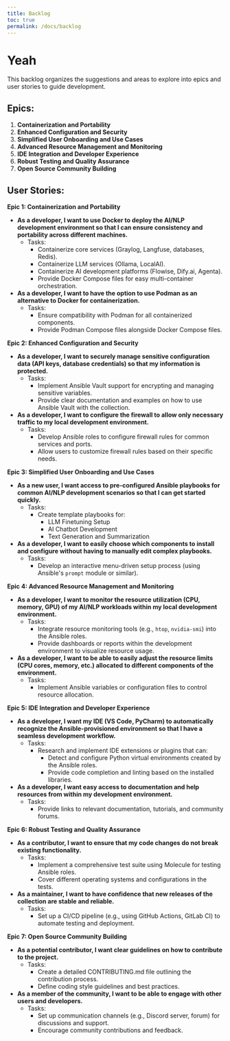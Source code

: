 ```yaml
---
title: Backlog
toc: true
permalink: /docs/backlog
---
```



# Yeah

This backlog organizes the suggestions and areas to explore into epics and user stories to guide development.


## Epics:

1. **Containerization and Portability**
2. **Enhanced Configuration and Security**
3. **Simplified User Onboarding and Use Cases**
4. **Advanced Resource Management and Monitoring**
5. **IDE Integration and Developer Experience**
6. **Robust Testing and Quality Assurance**
7. **Open Source Community Building**

## User Stories:

**Epic 1: Containerization and Portability**

* **As a developer, I want to use Docker to deploy the AI/NLP development environment so that I can ensure consistency and portability across different machines.**
    * Tasks:
        * Containerize core services (Graylog, Langfuse, databases, Redis).
        * Containerize LLM services (Ollama, LocalAI).
        * Containerize AI development platforms (Flowise, Dify.ai, Agenta).
        * Provide Docker Compose files for easy multi-container orchestration.
* **As a developer, I want to have the option to use Podman as an alternative to Docker for containerization.**
    * Tasks:
        * Ensure compatibility with Podman for all containerized components.
        * Provide Podman Compose files alongside Docker Compose files.

**Epic 2: Enhanced Configuration and Security**

* **As a developer, I want to securely manage sensitive configuration data (API keys, database credentials) so that my information is protected.**
    * Tasks:
        * Implement Ansible Vault support for encrypting and managing sensitive variables.
        * Provide clear documentation and examples on how to use Ansible Vault with the collection.
* **As a developer, I want to configure the firewall to allow only necessary traffic to my local development environment.**
    * Tasks:
        * Develop Ansible roles to configure firewall rules for common services and ports.
        * Allow users to customize firewall rules based on their specific needs.

**Epic 3: Simplified User Onboarding and Use Cases**

* **As a new user, I want access to pre-configured Ansible playbooks for common AI/NLP development scenarios so that I can get started quickly.**
    * Tasks:
        * Create template playbooks for:
            * LLM Finetuning Setup
            * AI Chatbot Development
            * Text Generation and Summarization
* **As a developer, I want to easily choose which components to install and configure without having to manually edit complex playbooks.**
    * Tasks:
        * Develop an interactive menu-driven setup process (using Ansible's `prompt` module or similar).

**Epic 4: Advanced Resource Management and Monitoring**

* **As a developer, I want to monitor the resource utilization (CPU, memory, GPU) of my AI/NLP workloads within my local development environment.**
    * Tasks:
        * Integrate resource monitoring tools (e.g., `htop`, `nvidia-smi`) into the Ansible roles.
        * Provide dashboards or reports within the development environment to visualize resource usage.
* **As a developer, I want to be able to easily adjust the resource limits (CPU cores, memory, etc.) allocated to different components of the environment.**
    * Tasks:
        * Implement Ansible variables or configuration files to control resource allocation.

**Epic 5: IDE Integration and Developer Experience**

* **As a developer, I want my IDE (VS Code, PyCharm) to automatically recognize the Ansible-provisioned environment so that I have a seamless development workflow.**
    * Tasks:
        * Research and implement IDE extensions or plugins that can:
            * Detect and configure Python virtual environments created by the Ansible roles.
            * Provide code completion and linting based on the installed libraries.
* **As a developer, I want easy access to documentation and help resources from within my development environment.**
    * Tasks:
        * Provide links to relevant documentation, tutorials, and community forums.

**Epic 6: Robust Testing and Quality Assurance**

* **As a contributor, I want to ensure that my code changes do not break existing functionality.**
    * Tasks:
        * Implement a comprehensive test suite using Molecule for testing Ansible roles.
        * Cover different operating systems and configurations in the tests.
* **As a maintainer, I want to have confidence that new releases of the collection are stable and reliable.**
    * Tasks:
        * Set up a CI/CD pipeline (e.g., using GitHub Actions, GitLab CI) to automate testing and deployment.

**Epic 7: Open Source Community Building**

* **As a potential contributor, I want clear guidelines on how to contribute to the project.**
    * Tasks:
        * Create a detailed CONTRIBUTING.md file outlining the contribution process.
        * Define coding style guidelines and best practices.
* **As a member of the community, I want to be able to engage with other users and developers.**
    * Tasks:
        * Set up communication channels (e.g., Discord server, forum) for discussions and support.
        * Encourage community contributions and feedback.

